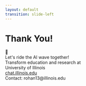 ```yaml
---
layout: default
transition: slide-left
---
```


<ThemeToggle />

<div class="text-center mt-14">

# <span class="slide-title">Thank You!</span> 

<div class="text-6xl mb-8">🎉</div>

<div class="montserrat-heading text-2xl md:text-3xl font-bold illinois-orange mb-6">
  Let's ride the AI wave together!
</div>

<div class="montserrat-paragraph text-lg md:text-xl text-gray-600 dark:text-gray-400 mb-8">
  Transform education and research at
  <br />University of Illinois
</div>

<div class="flex flex-col sm:flex-row justify-center items-center gap-4 sm:gap-6 mt-8">
  <a 
    href="https://chat.illinois.edu" 
    target="_blank" 
    rel="noopener noreferrer"
    class="px-6 py-3 bg-illinois-orange text-white rounded-lg font-semibold hover:bg-illinois-orange/90 transition-colors cursor-pointer flex items-center gap-2"
  >
    chat.illinois.edu
    <carbon:launch class="text-sm" />
  </a>
  <div 
    @click="copyEmail"
    class="px-6 py-3 border border-illinois-orange text-illinois-orange rounded-lg font-semibold hover:bg-illinois-orange/10 transition-colors cursor-pointer flex items-center gap-2"
    title="Click to copy email"
  >
    Contact: rohan13@illinois.edu
    <carbon:copy v-if="!emailCopied" class="text-sm" />
    <carbon:checkmark v-else class="text-sm text-green-500" />
  </div>
</div>

</div>

<script setup>
import { ref } from 'vue'

const emailCopied = ref(false)

const copyEmail = async () => {
  try {
    await navigator.clipboard.writeText('rohan13@illinois.edu')
    emailCopied.value = true
    setTimeout(() => {
      emailCopied.value = false
    }, 2000)
  } catch (err) {
    console.error('Failed to copy email:', err)
  }
}
</script>

<!--
Final Q&A section based on outline:
- Open floor for questions
- Live feedback poll ("What feature interests you most?")  
- Interactive discussion
- Contact information for follow-up

Quote from LinkedIn: "Let's ride the AI wave together. Illinois Chat is coming!"
--> 